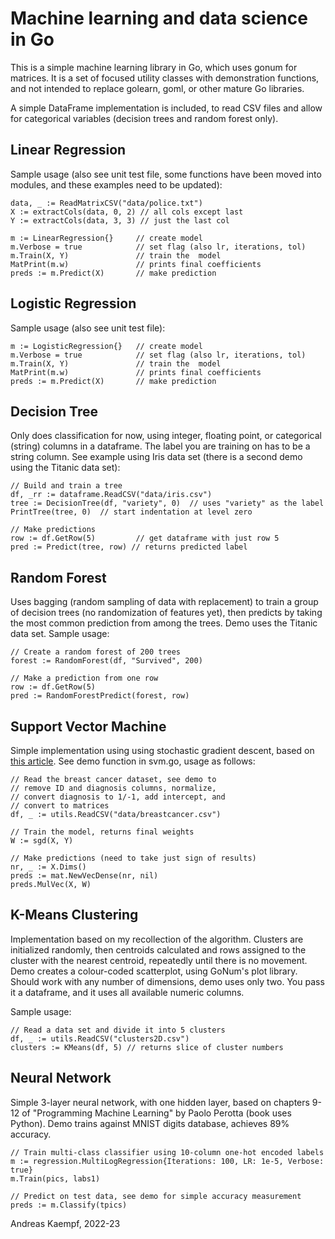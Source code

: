 # Machine learning and data science in Go

This is a simple machine learning library in Go, which uses gonum for matrices.
It is a set of focused utility classes with demonstration functions, and not
intended to replace golearn, goml, or other mature Go libraries.

A simple DataFrame implementation is included, to read CSV files and allow
for categorical variables (decision trees and random forest only).


## Linear Regression

Sample usage (also see unit test file, some functions have been moved into modules, 
and these examples need to be updated):


    data, _ := ReadMatrixCSV("data/police.txt")
    X := extractCols(data, 0, 2) // all cols except last
    Y := extractCols(data, 3, 3) // just the last col

    m := LinearRegression{}     // create model
    m.Verbose = true            // set flag (also lr, iterations, tol)
    m.Train(X, Y)               // train the  model
    MatPrint(m.w)               // prints final coefficients
    preds := m.Predict(X)       // make prediction

## Logistic Regression

Sample usage (also see unit test file):

    m := LogisticRegression{}   // create model
    m.Verbose = true            // set flag (also lr, iterations, tol)
    m.Train(X, Y)               // train the  model
    MatPrint(m.w)               // prints final coefficients
    preds := m.Predict(X)       // make prediction

## Decision Tree

Only does classification for now, using integer, floating point, or categorical
(string) columns in a dataframe. The label you are training on has to be a string 
column. See example using Iris data set (there is a second demo using the Titanic
data set):

    // Build and train a tree
	df, _rr := dataframe.ReadCSV("data/iris.csv")
	tree := DecisionTree(df, "variety", 0)  // uses "variety" as the label
	PrintTree(tree, 0)  // start indentation at level zero

	// Make predictions
    row := df.GetRow(5)         // get dataframe with just row 5
    pred := Predict(tree, row) // returns predicted label

## Random Forest

Uses bagging (random sampling of data with replacement) to train a group
of decision trees (no randomization of features yet), then predicts by
taking the most common prediction from among the trees. Demo uses the
Titanic data set. Sample usage:

    // Create a random forest of 200 trees
	forest := RandomForest(df, "Survived", 200)

	// Make a prediction from one row
    row := df.GetRow(5)
    pred := RandomForestPredict(forest, row)

## Support Vector Machine

Simple implementation using using stochastic gradient descent, based on
[this article](https://towardsdatascience.com/svm-implementation-from-scratch-python-2db2fc52e5c2).
See demo function in svm.go, usage as follows:

	// Read the breast cancer dataset, see demo to
	// remove ID and diagnosis columns, normalize, 
    // convert diagnosis to 1/-1, add intercept, and
    // convert to matrices
	df, _ := utils.ReadCSV("data/breastcancer.csv")

	// Train the model, returns final weights
	W := sgd(X, Y)

	// Make predictions (need to take just sign of results)
	nr, _ := X.Dims()
	preds := mat.NewVecDense(nr, nil)
	preds.MulVec(X, W)

## K-Means Clustering

Implementation based on my recollection of the algorithm. Clusters are
initialized randomly, then centroids calculated and rows assigned to the
cluster with the nearest centroid, repeatedly until there is no movement. Demo
creates a colour-coded scatterplot, using GoNum's plot library. Should work
with any number of dimensions, demo uses only two.  You pass it a dataframe,
and it uses all available numeric columns.

Sample usage:


	// Read a data set and divide it into 5 clusters
	df, _ := utils.ReadCSV("clusters2D.csv")
	clusters := KMeans(df, 5) // returns slice of cluster numbers


## Neural Network

Simple 3-layer neural network, with one hidden layer, based on chapters 9-12 of
"Programming Machine Learning" by Paolo Perotta (book uses Python). Demo trains
against MNIST digits database, achieves 89% accuracy.


	// Train multi-class classifier using 10-column one-hot encoded labels
	m := regression.MultiLogRegression{Iterations: 100, LR: 1e-5, Verbose: true}
	m.Train(pics, labs1)

	// Predict on test data, see demo for simple accuracy measurement
	preds := m.Classify(tpics)


Andreas Kaempf, 2022-23
